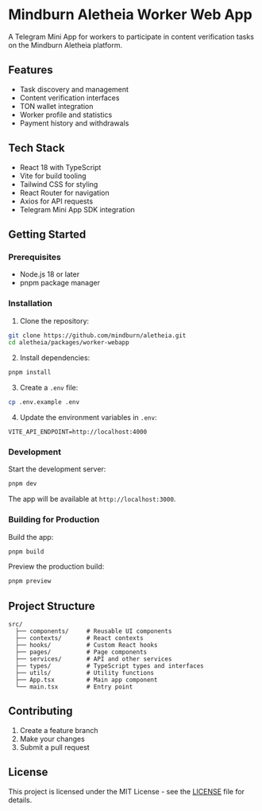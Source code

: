 # Mindburn Aletheia Worker Web App

A Telegram Mini App for workers to participate in content verification tasks on the Mindburn Aletheia platform.

## Features

- Task discovery and management
- Content verification interfaces
- TON wallet integration
- Worker profile and statistics
- Payment history and withdrawals

## Tech Stack

- React 18 with TypeScript
- Vite for build tooling
- Tailwind CSS for styling
- React Router for navigation
- Axios for API requests
- Telegram Mini App SDK integration

## Getting Started

### Prerequisites

- Node.js 18 or later
- pnpm package manager

### Installation

1. Clone the repository:
```bash
git clone https://github.com/mindburn/aletheia.git
cd aletheia/packages/worker-webapp
```

2. Install dependencies:
```bash
pnpm install
```

3. Create a `.env` file:
```bash
cp .env.example .env
```

4. Update the environment variables in `.env`:
```
VITE_API_ENDPOINT=http://localhost:4000
```

### Development

Start the development server:
```bash
pnpm dev
```

The app will be available at `http://localhost:3000`.

### Building for Production

Build the app:
```bash
pnpm build
```

Preview the production build:
```bash
pnpm preview
```

## Project Structure

```
src/
  ├── components/     # Reusable UI components
  ├── contexts/       # React contexts
  ├── hooks/          # Custom React hooks
  ├── pages/          # Page components
  ├── services/       # API and other services
  ├── types/          # TypeScript types and interfaces
  ├── utils/          # Utility functions
  ├── App.tsx         # Main app component
  └── main.tsx        # Entry point
```

## Contributing

1. Create a feature branch
2. Make your changes
3. Submit a pull request

## License

This project is licensed under the MIT License - see the [LICENSE](LICENSE) file for details.
